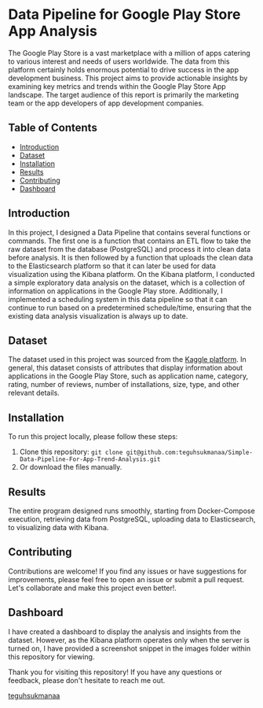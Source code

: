 # Data Pipeline for Google Play Store App Analysis
The Google Play Store is a vast marketplace with a million of apps catering to various interest and needs of users worldwide. The data from this platform certainly holds enormous potential to drive success in the app development business. This project aims to provide actionable insights by examining key metrics and trends within the Google Play Store App landscape. The target audience of this report is primarily the marketing team or the app developers of app development companies.

## Table of Contents
- [Introduction](#introduction)
- [Dataset](#dataset)
- [Installation](#installation)
- [Results](#results)
- [Contributing](#contributing)
- [Dashboard](#dashboard)

## Introduction
In this project, I designed a Data Pipeline that contains several functions or commands. The first one is a function that contains an ETL flow to take the raw dataset from the database (PostgreSQL) and process it into clean data before analysis. It is then followed by a function that uploads the clean data to the Elasticsearch platform so that it can later be used for data visualization using the Kibana platform. On the Kibana platform, I conducted a simple exploratory data analysis on the dataset, which is a collection of information on applications in the Google Play store. Additionally, I implemented a scheduling system in this data pipeline so that it can continue to run based on a predetermined schedule/time, ensuring that the existing data analysis visualization is always up to date.

## Dataset
The dataset used in this project was sourced from the [Kaggle platform](https://www.kaggle.com/datasets/lava18/google-play-store-apps). In general, this dataset consists of attributes that display information about applications in the Google Play Store, such as application name, category, rating, number of reviews, number of installations, size, type, and other relevant details.

## Installation
To run this project locally, please follow these steps:
1. Clone this repository: `git clone git@github.com:teguhsukmanaa/Simple-Data-Pipeline-For-App-Trend-Analysis.git`
2. Or download the files manually.

## Results
The entire program designed runs smoothly, starting from Docker-Compose execution, retrieving data from PostgreSQL, uploading data to Elasticsearch, to visualizing data with Kibana.

## Contributing
Contributions are welcome! If you find any issues or have suggestions for improvements, please feel free to open an issue or submit a pull request. Let's collaborate and make this project even better!.

## Dashboard
I have created a dashboard to display the analysis and insights from the dataset. However, as the Kibana platform operates only when the server is turned on, I have provided a screenshot snippet in the images folder within this repository for viewing.

Thank you for visiting this repository! If you have any questions or feedback, please don't hesitate to reach me out.


[teguhsukmanaa](https://github.com/teguhsukmanaa)
